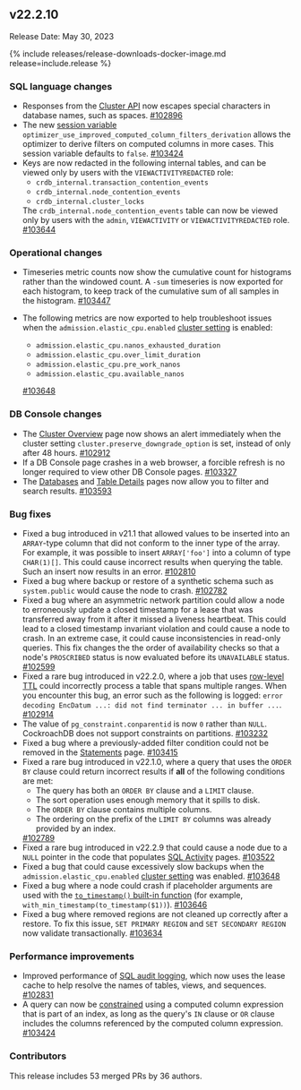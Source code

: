 ## v22.2.10

Release Date: May 30, 2023

{% include releases/release-downloads-docker-image.md release=include.release %}

<h3 id="v22-2-10-sql-language-changes">SQL language changes</h3>

- Responses from the [Cluster API](../v22.2/cluster-api.html) now escapes special characters in database names, such as spaces. [#102896][#102896]
- The new [session variable](../v22.2/set-vars.html) `optimizer_use_improved_computed_column_filters_derivation` allows the optimizer to derive filters on computed columns in more cases. This session variable defaults to `false`. [#103424][#103424]
- Keys are now redacted in the following internal tables, and can be viewed only by users with the `VIEWACTIVITYREDACTED` role: <ul><li><code>crdb_internal.transaction_contention_events</code></li><li><code>crdb_internal.node_contention_events</code></li><li><code>crdb_internal.cluster_locks</code></li></ul>The `crdb_internal.node_contention_events` table can now be viewed only by users with the `admin`, `VIEWACTIVITY` or `VIEWACTIVITYREDACTED` role. [#103644][#103644]

<h3 id="v22-2-10-operational-changes">Operational changes</h3>

- Timeseries metric counts now show the cumulative count for histograms rather than the windowed count. A `-sum` timeseries is now exported for each histogram, to keep track of the cumulative sum of all samples in the histogram. [#103447][#103447]
- The following metrics are now exported to help troubleshoot issues when the `admission.elastic_cpu.enabled` [cluster setting](../v22.2/cluster-settings.html) is enabled:

    - `admission.elastic_cpu.nanos_exhausted_duration`
    - `admission.elastic_cpu.over_limit_duration`
    - `admission.elastic_cpu.pre_work_nanos`
    - `admission.elastic_cpu.available_nanos`

    [#103648][#103648]

<h3 id="v22-2-10-db-console-changes">DB Console changes</h3>

- The [Cluster Overview](../v22.2/ui-cluster-overview-page.html) page now shows an alert immediately when the cluster setting `cluster.preserve_downgrade_option` is set, instead of only after 48 hours. [#102912][#102912]
- If a DB Console page crashes in a web browser, a forcible refresh is no longer required to view other DB Console pages. [#103327][#103327]
- The [Databases](../v22.2/ui-databases-page.html) and [Table Details](../v22.2/ui-databases-page.html#table-details) pages now allow you to filter and search results. [#103593][#103593]

<h3 id="v22-2-10-bug-fixes">Bug fixes</h3>

- Fixed a bug introduced in v21.1 that allowed values to be inserted into an `ARRAY`-type column that did not conform to the inner type of the array. For example, it was possible to insert `ARRAY['foo']` into a column of type `CHAR(1)[]`. This could cause incorrect results when querying the table. Such an insert now results in an error. [#102810][#102810]
- Fixed a bug where backup or restore of a synthetic schema such as `system.public` would cause the node to crash. [#102782][#102782]
- Fixed a bug where an asymmetric network partition could allow a node to erroneously update a closed timestamp for a lease that was transferred away from it after it missed a liveness heartbeat. This could lead to a closed timestamp invariant violation and could cause a node to crash. In an extreme case, it could cause inconsistencies in read-only queries. This fix changes the the order of availability checks so that a node's `PROSCRIBED` status is now evaluated before its `UNAVAILABLE` status. [#102599][#102599]
- Fixed a rare bug introduced in v22.2.0, where a job that uses [row-level TTL](../v22.2/row-level-ttl.html) could incorrectly process a table that spans multiple ranges. When you encounter this bug, an error such as the following is logged: `error decoding EncDatum ...: did not find terminator ... in buffer ...`. [#102914][#102914]
- The value of `pg_constraint.conparentid` is now `0` rather than `NULL`. CockroachDB does not support constraints on partitions. [#103232][#103232]
- Fixed a bug where a previously-added filter condition could not be removed in the [Statements](../v22.2/ui-statements-page.html) page. [#103415][#103415]
- Fixed a rare bug introduced in v22.1.0, where a query that uses the `ORDER BY` clause could return incorrect results if **all** of the following conditions are met: <ul><li>The query has both an `ORDER BY` clause and a `LIMIT` clause.</li><li>The sort operation uses enough memory that it spills to disk.</li><li>The `ORDER BY` clause contains multiple columns.</li><li>The ordering on the prefix of the `LIMIT BY` columns was already provided by an index.</ul> [#102789][#102789]
- Fixed a rare bug introduced in v22.2.9 that could cause a node due to a `NULL` pointer in the code that populates [SQL Activity](../v22.2/ui-statements-page.html) pages. [#103522][#103522]
- Fixed a bug that could cause excessively slow backups when the `admission.elastic_cpu.enabled` [cluster setting](../v22.2/cluster-settings.html) was enabled. [#103648][#103648]
- Fixed a bug where a node could crash if placeholder arguments are used with the [`to_timestamp()` built-in function](../v22.2/functions-and-operators.html#date-and-time-functions) (for example, `with_min_timestamp(to_timestamp($1))`). [#103646][#103646]
- Fixed a bug where removed regions are not cleaned up correctly after a restore. To fix this issue, `SET PRIMARY REGION` and `SET SECONDARY REGION` now validate transactionally. [#103634][#103634]

<h3 id="v22-2-10-performance-improvements">Performance improvements</h3>

- Improved performance of [SQL audit logging](../v22.2/sql-audit-logging.html), which now uses the lease cache to help resolve the names of tables, views, and sequences. [#102831][#102831]
- A query can now be [constrained](../v22.2/constraints.html) using a computed column expression that is part of an index, as long as the query's `IN` clause or `OR` clause includes the columns referenced by the computed column expression. [#103424][#103424]

<div class="release-note-contributors" markdown="1">

<h3 id="v22-2-10-contributors">Contributors</h3>

This release includes 53 merged PRs by 36 authors.

</div>

[#102599]: https://github.com/cockroachdb/cockroach/pull/102599
[#102782]: https://github.com/cockroachdb/cockroach/pull/102782
[#102789]: https://github.com/cockroachdb/cockroach/pull/102789
[#102810]: https://github.com/cockroachdb/cockroach/pull/102810
[#102830]: https://github.com/cockroachdb/cockroach/pull/102830
[#102831]: https://github.com/cockroachdb/cockroach/pull/102831
[#102896]: https://github.com/cockroachdb/cockroach/pull/102896
[#102912]: https://github.com/cockroachdb/cockroach/pull/102912
[#102914]: https://github.com/cockroachdb/cockroach/pull/102914
[#103232]: https://github.com/cockroachdb/cockroach/pull/103232
[#103327]: https://github.com/cockroachdb/cockroach/pull/103327
[#103415]: https://github.com/cockroachdb/cockroach/pull/103415
[#103424]: https://github.com/cockroachdb/cockroach/pull/103424
[#103447]: https://github.com/cockroachdb/cockroach/pull/103447
[#103522]: https://github.com/cockroachdb/cockroach/pull/103522
[#103593]: https://github.com/cockroachdb/cockroach/pull/103593
[#103634]: https://github.com/cockroachdb/cockroach/pull/103634
[#103644]: https://github.com/cockroachdb/cockroach/pull/103644
[#103646]: https://github.com/cockroachdb/cockroach/pull/103646
[#103648]: https://github.com/cockroachdb/cockroach/pull/103648
